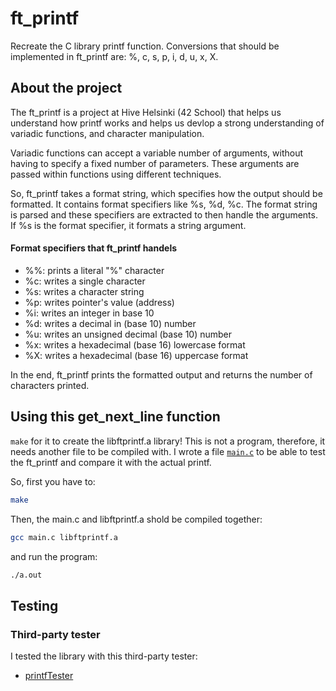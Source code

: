 # ft_printf
Recreate the C library printf function. Conversions that should be implemented in ft_printf are: %, c, s, p, i, d, u, x, X.
## About the project

The ft_printf is a project at Hive Helsinki (42 School) that helps us understand how printf works and helps us devlop a strong understanding of variadic functions, and character manipulation.

Variadic functions can accept a variable number of arguments, without having to specify a fixed number of parameters. These arguments are passed within functions using different techniques.

So, ft_printf takes a format string, which specifies how the output should be formatted. It contains format specifiers like %s, %d, %c.
The format string is parsed and these specifiers are extracted to then handle the arguments. If %s is the format specifier, it formats a string argument.

#### Format specifiers that ft_printf handels ####
- %%: prints a literal "%" character
- %c: writes a single character
- %s: writes a character string
- %p: writes pointer's value (address)
- %i: writes an integer in base 10
- %d: writes a decimal in (base 10) number
- %u: writes an unsigned decimal (base 10) number
- %x: writes a hexadecimal (base 16) lowercase format
- %X: writes a hexadecimal (base 16) uppercase format

In the end, ft_printf prints the formatted output and returns the number of characters printed. 

## Using this get_next_line function
`make` for it to create the libftprintf.a library! 
This is not a program, therefore, it needs another file to be compiled with. I wrote a file [`main.c`](main.c) to be able to test the ft_printf and compare it with the actual printf.

So, first you have to:
```bash
make
```
Then, the main.c and libftprintf.a shold be compiled together:
```bash
gcc main.c libftprintf.a
```
and run the program:
```bash
./a.out
```

## Testing
### Third-party tester
I tested the library with this third-party tester: 
* [printfTester](https://github.com/Tripouille/printfTester)
